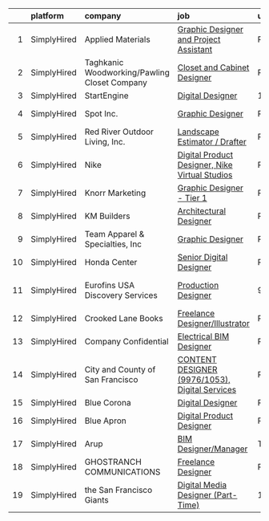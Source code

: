 

|    | platform    | company                                      | job                                                                                                                                                         | update_time   | location                |
|---:|:------------|:---------------------------------------------|:------------------------------------------------------------------------------------------------------------------------------------------------------------|:--------------|:------------------------|
|  1 | SimplyHired | Applied Materials                            | [Graphic Designer and Project Assistant](https://www.simplyhired.com/job/PFQ2356EMJv84YX-CQTa0K9DfNvBMh2YjJzdo3v-kpFd5LZ1txxxcA?q=digital+designer)         | Recently      | Santa Clara, CA         |
|  2 | SimplyHired | Taghkanic Woodworking/Pawling Closet Company | [Closet and Cabinet Designer](https://www.simplyhired.com/job/hz0odY_byYF-uZ1MVs79vWXh01bJFgR9D5-8nHIfxaEJCjn4gHwRpQ?q=digital+designer)                    | Recently      | Pawling, NY             |
|  3 | SimplyHired | StartEngine                                  | [Digital Designer](https://www.simplyhired.com/job/YnZJoUwXdzUdCSCoR_sHhMpX1oLdb_0Z6qfjlrEOzElzR8qSUzyxgg?q=digital+designer)                               | 1d            | Remote                  |
|  4 | SimplyHired | Spot Inc.                                    | [Graphic Designer](https://www.simplyhired.com/job/Xwun_z3C5gslmqOlEmNFlJIsS4OAp1gtWLS0kfFbqNgax3pSO55CCg?q=digital+designer)                               | Recently      | Indianapolis, IN        |
|  5 | SimplyHired | Red River Outdoor Living, Inc.               | [Landscape Estimator / Drafter](https://www.simplyhired.com/job/3FZw0I5Vdng0MfFrDbPuDx0Wby4ciLDRv9D1qafryf1OcAxpYxsqfQ?q=digital+designer)                  | Recently      | Paris, TX               |
|  6 | SimplyHired | Nike                                         | [Digital Product Designer, Nike Virtual Studios](https://www.simplyhired.com/job/AqMYh3RHe9_nPkvM1-BomXGyNXG_O6mnYm_Nx7olzLc2V8Ucx8SwXg?q=digital+designer) | Recently      | Los Angeles, CA         |
|  7 | SimplyHired | Knorr Marketing                              | [Graphic Designer - Tier 1](https://www.simplyhired.com/job/M9gR1VjhZqT10Jee_z6Q5pCnDgkHAUgJ50L1vcBv39RHKPiwKRDH5w?q=digital+designer)                      | Recently      | Traverse City, MI       |
|  8 | SimplyHired | KM Builders                                  | [Architectural Designer](https://www.simplyhired.com/job/4IewK3FDhUvj5AFPh3dquvJKapkpM5lq-mvch3M-L-_raO5eV3EvDw?q=digital+designer)                         | Recently      | San Antonio, TX         |
|  9 | SimplyHired | Team Apparel & Specialties, Inc              | [Graphic Designer](https://www.simplyhired.com/job/22FyOLzWlKFKJzYamH09iX4PIhfTRK2EkSTm735Xh7VmJZ2xQ7hJtQ?q=digital+designer)                               | Recently      | Green Bay, WI           |
| 10 | SimplyHired | Honda Center                                 | [Senior Digital Designer](https://www.simplyhired.com/job/sMONFAxt3U47KWbDxPIjUb6vRFAA6G26CzqYZELf9iFTc_MQ-G8ong?q=digital+designer)                        | Recently      | California              |
| 11 | SimplyHired | Eurofins USA Discovery Services              | [Production Designer](https://www.simplyhired.com/job/tJdmStON5I-PqHoN4cYz6Zzgt99BZqevHfU3hs5UCNLtZmii2vU3Jg?q=digital+designer)                            | 9d            | Fremont, CA +1 location |
| 12 | SimplyHired | Crooked Lane Books                           | [Freelance Designer/Illustrator](https://www.simplyhired.com/job/UhExaaYu1t4V71-D418Rl8bP7ITf3P-8-IaObyNXzN5HjI7MoCcq4w?q=digital+designer)                 | Recently      | Remote                  |
| 13 | SimplyHired | Company Confidential                         | [Electrical BIM Designer](https://www.simplyhired.com/job/j5UuVk9gArLWW5uOKUmYhtIEcuKY8LdbjITaL2ssEcK4YCuYHyqzzw?q=digital+designer)                        | Recently      | Cleveland, OH           |
| 14 | SimplyHired | City and County of San Francisco             | [CONTENT DESIGNER (9976/1053), Digital Services](https://www.simplyhired.com/job/2NYuN-P15DupVTYXAKcbrEhlXj_jYtQAKLiUqGboCO_MyvQ95-M3aQ?q=digital+designer) | Recently      | San Francisco, CA       |
| 15 | SimplyHired | Blue Corona                                  | [Digital Designer](https://www.simplyhired.com/job/U2UeyiUguFQrNgtOxsMxvhlBUUBQJrh3heVfCNoQhWOYZsn7Rk7xPQ?q=digital+designer)                               | Recently      | Remote                  |
| 16 | SimplyHired | Blue Apron                                   | [Digital Product Designer](https://www.simplyhired.com/job/37BXqAgOuaojaeWUmVdKYbWggHmAFy1YvJ7azI9BWksx9NX9GE6HlQ?q=digital+designer)                       | Recently      | New York, NY            |
| 17 | SimplyHired | Arup                                         | [BIM Designer/Manager](https://www.simplyhired.com/job/vzhYgESCPLG8dGw6dirqO10Qi2nicszyA-0tXS7GFTIMlHh1cz1AOA?q=digital+designer)                           | Today         | New York, NY            |
| 18 | SimplyHired | GHOSTRANCH COMMUNICATIONS                    | [Freelance Designer](https://www.simplyhired.com/job/5m8fuDqFeopo6nBClnV9OKXTSJmJw9SY--EX6cbi5HzXYrXjJ7vVwA?q=digital+designer)                             | Recently      | Remote                  |
| 19 | SimplyHired | the San Francisco Giants                     | [Digital Media Designer (Part-Time)](https://www.simplyhired.com/job/u1x8xD8jomyt-_w8VbLOklo4nvLBAHOhz699Wz9XQ_BubsDuBqeP8w?q=digital+designer)             | 13d           | San Francisco, CA       |